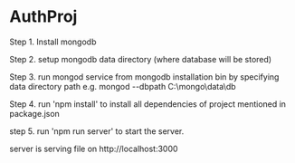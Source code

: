 # AuthProj

Step 1. Install mongodb 

Step 2. setup mongodb data directory (where database will be stored)

Step 3. run mongod service from mongodb installation bin by specifying data directory path
e.g. mongod --dbpath C:\mongo\data\db

Step 4. run 'npm install' to install all dependencies of project mentioned in package.json

step 5. run 'npm run server' to start the server.

server is serving file on http://localhost:3000
